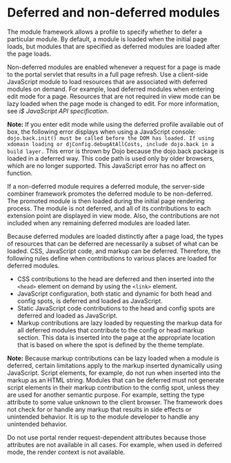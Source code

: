 # Deferred and non-deferred modules

The module framework allows a profile to specify whether to defer a particular module. By default, a module is loaded when the initial page loads, but modules that are specified as deferred modules are loaded after the page loads.

Non-deferred modules are enabled whenever a request for a page is made to the portal servlet that results in a full page refresh. Use a client-side JavaScript module to load resources that are associated with deferred modules on demand. For example, load deferred modules when entering edit mode for a page. Resources that are not required in view mode can be lazy loaded when the page mode is changed to edit. For more information, see *i$ JavaScript API specification*.

**Note:** If you enter edit mode while using the deferred profile available out of box, the following error displays when using a JavaScript console: `dojo.back.init() must be called before the DOM has loaded. If using xdomain loading or djConfig.debugAtAllCosts, include dojo.back in a build layer.` This error is thrown by Dojo because the dojo.back package is loaded in a deferred way. This code path is used only by older browsers, which are no longer supported. This JavaScript error has no affect on function.

If a non-deferred module requires a deferred module, the server-side combiner framework promotes the deferred module to be non-deferred. The promoted module is then loaded during the initial page rendering process. The module is not deferred, and all of its contributions to each extension point are displayed in view mode. Also, the contributions are not included when any remaining deferred modules are loaded later.

Because deferred modules are loaded distinctly after a page load, the types of resources that can be deferred are necessarily a subset of what can be loaded. CSS, JavaScript code, and markup can be deferred. Therefore, the following rules define when contributions to various places are loaded for deferred modules.

-   CSS contributions to the head are deferred and then inserted into the `<head>` element on demand by using the `<link>` element.
-   JavaScript configuration, both static and dynamic for both head and config spots, is deferred and loaded as JavaScript.
-   Static JavaScript code contributions to the head and config spots are deferred and loaded as JavaScript.
-   Markup contributions are lazy loaded by requesting the markup data for all deferred modules that contribute to the config or head markup section. This data is inserted into the page at the appropriate location that is based on where the spot is defined by the theme template.

**Note:** Because markup contributions can be lazy loaded when a module is deferred, certain limitations apply to the markup inserted dynamically using JavaScript. Script elements, for example, do not run when inserted into the markup as an HTML string. Modules that can be deferred must not generate script elements in their markup contribution to the config spot, unless they are used for another semantic purpose. For example, setting the type attribute to some value unknown to the client browser. The framework does not check for or handle any markup that results in side effects or unintended behavior. It is up to the module developer to handle any unintended behavior.

Do not use portal render request-dependent attributes because those attributes are not available in all cases. For example, when used in deferred mode, the render context is not available.


